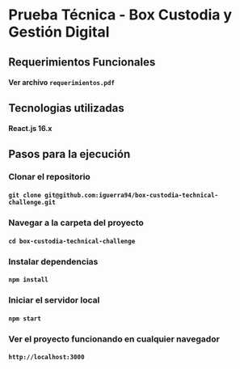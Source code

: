 # Prueba Técnica - Box Custodia y Gestión Digital

## Requerimientos Funcionales

#### Ver archivo `requerimientos.pdf`

## Tecnologias utilizadas

#### React.js 16.x

## Pasos para la ejecución

### Clonar el repositorio

#### `git clone git@github.com:iguerra94/box-custodia-technical-challenge.git`

### Navegar a la carpeta del proyecto

#### `cd box-custodia-technical-challenge`

### Instalar dependencias

#### `npm install`

### Iniciar el servidor local

#### `npm start`

### Ver el proyecto funcionando en cualquier navegador

#### `http://localhost:3000`